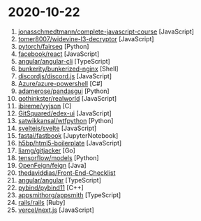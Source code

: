 # 2020-10-22

1. [jonasschmedtmann/complete-javascript-course](https://github.com/jonasschmedtmann/complete-javascript-course "Starter files, final projects and FAQ for my Complete JavaScript course") [JavaScript]
2. [tomer8007/widevine-l3-decryptor](https://github.com/tomer8007/widevine-l3-decryptor "A Chrome extension that demonstrates bypassing Widevine L3 DRM") [JavaScript]
3. [pytorch/fairseq](https://github.com/pytorch/fairseq "Facebook AI Research Sequence-to-Sequence Toolkit written in Python.") [Python]
4. [facebook/react](https://github.com/facebook/react "A declarative, efficient, and flexible JavaScript library for building user interfaces.") [JavaScript]
5. [angular/angular-cli](https://github.com/angular/angular-cli "CLI tool for Angular") [TypeScript]
6. [bunkerity/bunkerized-nginx](https://github.com/bunkerity/bunkerized-nginx "nginx Docker image secure by default.") [Shell]
7. [discordjs/discord.js](https://github.com/discordjs/discord.js "A powerful JavaScript library for interacting with the Discord API") [JavaScript]
8. [Azure/azure-powershell](https://github.com/Azure/azure-powershell "Microsoft Azure PowerShell") [C#]
9. [adamerose/pandasgui](https://github.com/adamerose/pandasgui "A GUI for Pandas DataFrames") [Python]
10. [gothinkster/realworld](https://github.com/gothinkster/realworld "The mother of all demo apps — Exemplary fullstack Medium.com clone powered by React, Angular, Node, Django, and many more 🏅") [JavaScript]
11. [ibireme/yyjson](https://github.com/ibireme/yyjson "The fastest JSON library in C") [C]
12. [GitSquared/edex-ui](https://github.com/GitSquared/edex-ui "A cross-platform, customizable science fiction terminal emulator with advanced monitoring & touchscreen support.") [JavaScript]
13. [satwikkansal/wtfpython](https://github.com/satwikkansal/wtfpython "What the f*ck Python?") [Python]
14. [sveltejs/svelte](https://github.com/sveltejs/svelte "Cybernetically enhanced web apps") [JavaScript]
15. [fastai/fastbook](https://github.com/fastai/fastbook "The fastai book, published as Jupyter Notebooks") [JupyterNotebook]
16. [h5bp/html5-boilerplate](https://github.com/h5bp/html5-boilerplate "A professional front-end template for building fast, robust, and adaptable web apps or sites.") [JavaScript]
17. [liamg/gitjacker](https://github.com/liamg/gitjacker "🔪  Leak git repositories from misconfigured websites") [Go]
18. [tensorflow/models](https://github.com/tensorflow/models "Models and examples built with TensorFlow") [Python]
19. [OpenFeign/feign](https://github.com/OpenFeign/feign "Feign makes writing java http clients easier") [Java]
20. [thedaviddias/Front-End-Checklist](https://github.com/thedaviddias/Front-End-Checklist "🗂 The perfect Front-End Checklist for modern websites and meticulous developers") 
21. [angular/angular](https://github.com/angular/angular "One framework. Mobile & desktop.") [TypeScript]
22. [pybind/pybind11](https://github.com/pybind/pybind11 "Seamless operability between C++11 and Python") [C++]
23. [appsmithorg/appsmith](https://github.com/appsmithorg/appsmith "Web framework to build dashboards, workflows, forms, and any internal tool. Connect UI to DB queries or APIs to build admin panels.") [TypeScript]
24. [rails/rails](https://github.com/rails/rails "Ruby on Rails") [Ruby]
25. [vercel/next.js](https://github.com/vercel/next.js "The React Framework") [JavaScript]

